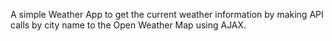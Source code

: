A simple Weather App to get the current weather information by making API calls by city name to the Open Weather Map using AJAX.
